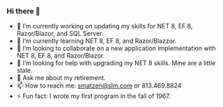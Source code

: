### Hi there 👋

- 🔭 I’m currently working on updating my skills for NET 8, EF 8, Razor/Blazor, and SQL Server.
- 🌱 I’m currently learning NET 8, EF 8, and Razor/Blazzor.
- 👯 I’m looking to collaborate on a new application implementation with NET 8, EF 8, and Razor/Blazor.
- 🤔 I’m looking for help with upgrading my NET 8 skills.  Mine are a little stale.
- 💬 Ask me about my retirement.
- 📫 How to reach me: smatzen@slm.com or 813.469.8824
- ⚡ Fun fact: I wrote my first program in the fall of 1967.



<!--
**Developer-SLM-com/Developer-SLM-com** is a ✨ _special_ ✨ repository because its `README.md` (this file) appears on your GitHub profile.

Here are some ideas to get you started:

- 🔭 I’m currently working on ...
- 🌱 I’m currently learning ...
- 👯 I’m looking to collaborate on ...
- 🤔 I’m looking for help with ...
- 💬 Ask me about ...
- 📫 How to reach me: ...
- 😄 Pronouns: ...
- ⚡ Fun fact: ...
-->
